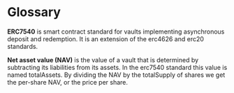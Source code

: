 # Glossary

**ERC7540** is smart contract standard for vaults implementing asynchronous deposit and redemption. It is an extension of the erc4626 and erc20 standards.

**Net asset value (NAV)** is the value of a vault that is determined by subtracting its liabilities from its assets. In the erc7540 standard this value is named totalAssets. By dividing the NAV by the totalSupply of shares we get the per-share NAV, or the price per share.



&#x20;
